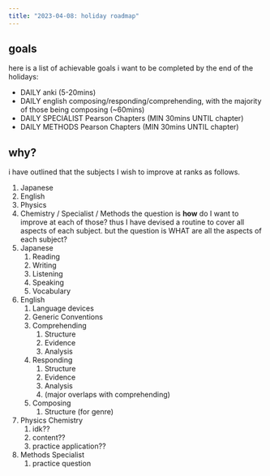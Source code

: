 ```yaml
---
title: "2023-04-08: holiday roadmap"
---
```

## goals
here is a list of achievable goals i want to be completed by the end of the holidays:
- DAILY anki (5-20mins)
- DAILY english composing/responding/comprehending, with the majority of those being composing (~60mins)
- DAILY SPECIALIST Pearson Chapters (MIN 30mins UNTIL chapter)
- DAILY METHODS Pearson Chapters (MIN 30mins UNTIL chapter)

## why?
i have outlined that the subjects I wish to improve at ranks as follows.
1. Japanese
2. English
3. Physics
4. Chemistry / Specialist / Methods
the question is **how** do I want to improve at each of those?
thus I have devised a routine to cover all aspects of each subject. but the question is WHAT are all the aspects of each subject?
1. Japanese
	1. Reading
	2. Writing
	3. Listening
	4. Speaking
	5. Vocabulary
2. English
	1. Language devices
	2. Generic Conventions
	3. Comprehending
		1. Structure
		2. Evidence
		3. Analysis
	4. Responding
		1. Structure
		2. Evidence
		3. Analysis
		4. (major overlaps with comprehending)
	5. Composing
		1. Structure (for genre)
3. Physics Chemistry
	1. idk??
	2. content??
	3. practice application??
4. Methods Specialist
	1. practice question